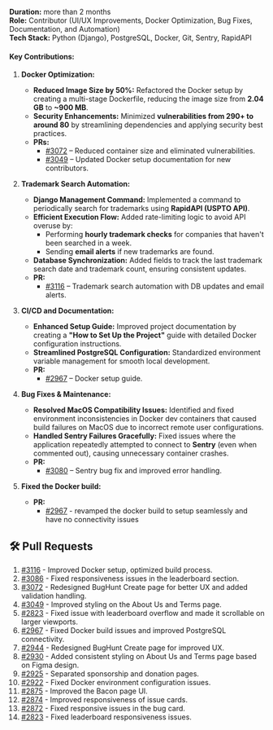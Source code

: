 **Duration:** more than 2 months  
**Role:** Contributor (UI/UX Improvements, Docker Optimization, Bug Fixes, Documentation, and Automation)  
**Tech Stack:** Python (Django), PostgreSQL, Docker, Git, Sentry, RapidAPI  

#### **Key Contributions:**
1. **Docker Optimization:**
   - **Reduced Image Size by 50%:** Refactored the Docker setup by creating a multi-stage Dockerfile, reducing the image size from **2.04 GB** to **~900 MB**.
   - **Security Enhancements:** Minimized **vulnerabilities from 290+ to around 80** by streamlining dependencies and applying security best practices.
   - **PRs:**
     - [#3072](https://github.com/OWASP-BLT/BLT/pull/3072) – Reduced container size and eliminated vulnerabilities.
     - [#3049](https://github.com/OWASP-BLT/BLT/pull/3049) – Updated Docker setup documentation for new contributors.

2. **Trademark Search Automation:**
   - **Django Management Command:** Implemented a command to periodically search for trademarks using **RapidAPI (USPTO API)**.
   - **Efficient Execution Flow:** Added rate-limiting logic to avoid API overuse by:
     - Performing **hourly trademark checks** for companies that haven't been searched in a week.
     - Sending **email alerts** if new trademarks are found.
   - **Database Synchronization:** Added fields to track the last trademark search date and trademark count, ensuring consistent updates.
   - **PR:**
     - [#3116](https://github.com/OWASP-BLT/BLT/pull/3116) – Trademark search automation with DB updates and email alerts.

3. **CI/CD and Documentation:**
   - **Enhanced Setup Guide:** Improved project documentation by creating a **"How to Set Up the Project"** guide with detailed Docker configuration instructions.
   - **Streamlined PostgreSQL Configuration:** Standardized environment variable management for smooth local development.
   - **PR:**
     - [#2967](https://github.com/OWASP-BLT/BLT/pull/2967) – Docker setup guide.

4. **Bug Fixes & Maintenance:**
   - **Resolved MacOS Compatibility Issues:** Identified and fixed environment inconsistencies in Docker dev containers that caused build failures on MacOS due to incorrect remote user configurations.
   - **Handled Sentry Failures Gracefully:** Fixed issues where the application repeatedly attempted to connect to **Sentry** (even when commented out), causing unnecessary container crashes.
   - **PR:**
     - [#3080](https://github.com/OWASP-BLT/BLT/pull/3080) – Sentry bug fix and improved error handling.

5. **Fixed the Docker build:**
    - **PR:**
      - [#2967](https://github.com/OWASP-BLT/BLT/pull/2967) - revamped the docker build to setup seamlessly and have no connectivity issues

## 🛠️ **Pull Requests**
1. [#3116](https://github.com/OWASP-BLT/BLT/pull/3116) - Improved Docker setup, optimized build process.
2. [#3086](https://github.com/OWASP-BLT/BLT/pull/3086) - Fixed responsiveness issues in the leaderboard section.
3. [#3072](https://github.com/OWASP-BLT/BLT/pull/3072) - Redesigned BugHunt Create page for better UX and added validation handling.
4. [#3049](https://github.com/OWASP-BLT/BLT/pull/3049) - Improved styling on the About Us and Terms page.
5. [#2823](https://github.com/OWASP-BLT/BLT/pull/2823) - Fixed issue with leaderboard overflow and made it scrollable on larger viewports.
6. [#2967](https://github.com/OWASP-BLT/BLT/pull/2967) - Fixed Docker build issues and improved PostgreSQL connectivity.
7. [#2944](https://github.com/OWASP-BLT/BLT/pull/2944) - Redesigned BugHunt Create page for improved UX.
8. [#2930](https://github.com/OWASP-BLT/BLT/pull/2930) - Added consistent styling on About Us and Terms page based on Figma design.
9. [#2925](https://github.com/OWASP-BLT/BLT/pull/2925) - Separated sponsorship and donation pages.
10. [#2922](https://github.com/OWASP-BLT/BLT/pull/2922) - Fixed Docker environment configuration issues.
11. [#2875](https://github.com/OWASP-BLT/BLT/pull/2875) - Improved the Bacon page UI.
12. [#2874](https://github.com/OWASP-BLT/BLT/pull/2874) - Improved responsiveness of issue cards.
13. [#2872](https://github.com/OWASP-BLT/BLT/pull/2872) - Fixed responsive issues in the bug card.
14. [#2823](https://github.com/OWASP-BLT/BLT/pull/2823) - Fixed leaderboard responsiveness issues.
